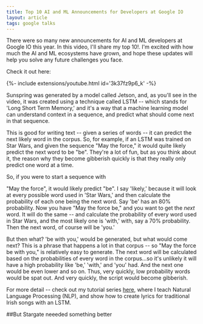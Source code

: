 ```yaml
---
title: Top 10 AI and ML Announcements for Developers at Google IO
layout: article
tags: google talks
---
```


There were so many new announcements for AI and ML developers at Google IO this year. In this video, I'll share my top 10!. I'm excited with how much the AI and ML ecosystems have grown, and  hope these updates will help you solve any future challenges you face. 


Check it out here:
<div>{%- include extensions/youtube.html id='3k37fz9p6_k' -%}</div>

Sunspring was generated by a model called Jetson, and, as you'll see in the video, it was created using a technique called LSTM -- which stands for 'Long Short Term Memory,' and it's a way that a machine learning model can understand context in a sequence, and predict what should come next in that sequence.

This is good for writing text -- given a series of words -- it can predict the next likely word in the corpus. So, for example, if an LSTM was trained on Star Wars, and given the sequence "May the force," it would quite likely predict the next word to be "be". They're a lot of fun, but as you think about it, the reason why they become gibberish quickly is that they really only predict one word at a time.

So, if you were to start a sequence with 

"May the force", it would likely predict "be". I say 'likely,' because it will look at every possible word used in 'Star Wars,' and then calculate the probability of each one being the next word. Say 'be' has an 80% probability. Now you have "May the force be," and you want to get the *next* word. It will do the same -- and calculate the probability of every word used in Star Wars, and the most likely one is 'with,' with, say a 70% probability. Then the next word, of course will be 'you.'

But then what? 'be with you,' would be generated, but what would come next? This is a phrase that happens a lot in that corpus -- so "May the force be with you," is relatively easy to generate. The next word will be calculated based on the probabilities of every word in the corpus...so it's unlikely it will have a high probability like 'be,' 'with,' and 'you' had. And the next one would be even lower and so on. Thus, very quickly, low probability words would be spat out. And very quickly, the script would become gibberish.

For more detail -- check out my tutorial series [here](https://www.youtube.com/playlist?list=PLQY2H8rRoyvzDbLUZkbudP-MFQZwNmU4S), where I teach Natural Language Processing (NLP), and show how to create lyrics for traditional Irish songs with an LSTM.

##But Stargate neeeded something better



